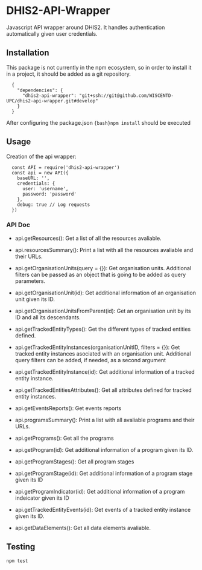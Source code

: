
# DHIS2-API-Wrapper

Javascript API wrapper around DHIS2. It handles authentication automatically given user credentials.

## Installation

This package is not currently in the npm ecosystem, so in order to install it in a project, it should be added as a git repository.

```{json}
  {
    "dependencies": {
      "dhis2-api-wrapper": "git+ssh://git@github.com/WISCENTD-UPC/dhis2-api-wrapper.git#develop"
    }
  }
```

After configuring the package.json ```{bash}npm install``` should be executed

## Usage

Creation of the api wrapper:

```{Javascript}
  const API = require('dhis2-api-wrapper')
  const api = new API({
    baseURL: '',
    credentials: {
      user: 'username',
      password: 'password'
    },
    debug: true // Log requests
  })
```

### API Doc

+ api.getResources(): Get a list of all the resources avaliable.

+ api.resourcesSummary(): Print a list with all the resources avaliable and their URLs.

+ api.getOrganisationUnits(query = {}): Get organisation units. Additional filters can be passed as an object that is going to be added as query parameters.

+ api.getOrganisationUnit(id): Get additional information of an organisation unit given its ID.

+ api.getOrganisationUnitsFromParent(id): Get an organisation unit by its ID and all its descendants.

+ api.getTrackedEntityTypes(): Get the different types of tracked entities defined.

+ api.getTrackedEntityInstances(organisationUnitID, filters = {}): Get tracked entity instances asociated with an organisation unit. Additional query filters can be added, if needed, as a second argument

+ api.getTrackedEntityInstance(id): Get additional information of a tracked entity instance.

+ api.getTrackedEntitiesAttributes(): Get all attributes defined for tracked entity instances.

+ api.getEventsReports(): Get events reports

+ api.programsSummary(): Print a list with all avaliable programs and their URLs.

+ api.getPrograms(): Get all the programs

+ api.getProgram(id): Get additional information of a program given its ID.

+ api.getProgramStages(): Get all program stages

+ api.getProgramStage(id): Get additional information of a program stage given its ID

+ api.getProgramIndicator(id): Get additional information of a program indeicator given its ID

+ api.getTrackedEntityEvents(id): Get events of a tracked entity instance given its ID.

+ api.getDataElements(): Get all data elements avaliable.

## Testing

```{bash}
npm test
```

